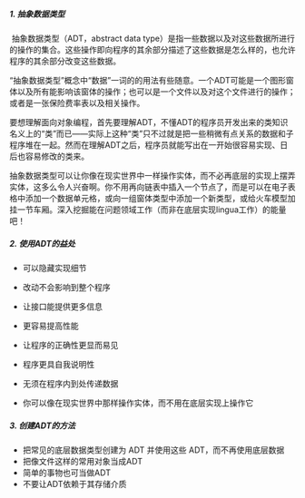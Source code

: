 ##### 1. 抽象数据类型

​	抽象数据类型（ADT，abstract data type）是指一些数据以及对这些数据所进行的操作的集合。这些操作即向程序的其余部分描述了这些数据是怎么样的，也允许程序的其余部分改变这些数据。

​	“抽象数据类型”概念中“数据”一词的的用法有些随意。一个ADT可能是一个图形窗体以及所有能影响该窗体的操作；也可以是一个文件以及对这个文件进行的操作；或者是一张保险费率表以及相关操作。

​	要想理解面向对象编程，首先要理解ADT，不懂ADT的程序员开发出来的类知识名义上的“类”而已——实际上这种“类”只不过就是把一些稍微有点关系的数据和子程序堆在一起。然而在理解ADT之后，程序员就能写出在一开始很容易实现、日后也容易修改的类来。

​	抽象数据类型可以让你像在现实世界中一样操作实体，而不必再底层的实现上摆弄实体，这多么令人兴奋啊。你不用再向链表中插入一个节点了，而是可以在电子表格中添加一个数据单元格，或向一组窗体类型中添加一个新类型，或给火车模型加挂一节车厢。深入挖掘能在问题领域工作（而非在底层实现lingua工作）的能量吧！

##### 2. 使用ADT的益处

* 可以隐藏实现细节

* 改动不会影响到整个程序

* 让接口能提供更多信息

* 更容易提高性能

* 让程序的正确性更显而易见

* 程序更具自我说明性

* 无须在程序内到处传递数据

* 你可以像在现实世界中那样操作实体，而不用在底层实现上操作它

##### 3. 创建ADT的方法

* 把常见的底层数据类型创建为 ADT 并使用这些 ADT，而不再使用底层数据
* 把像文件这样的常用对象当成ADT
* 简单的事物也可当做ADT
* 不要让ADT依赖于其存储介质